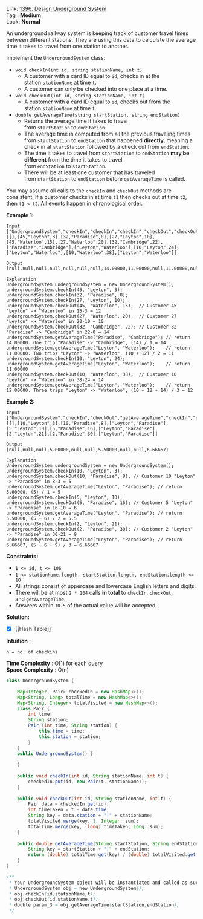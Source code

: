 Link: [1396. Design Underground System](https://leetcode.com/problems/design-underground-system/) <br>
Tag : **Medium**<br>
Lock: **Normal**

An underground railway system is keeping track of customer travel times between different stations. They are using this data to calculate the average time it takes to travel from one station to another.

Implement the `UndergroundSystem` class:

-   `void checkIn(int id, string stationName, int t)`
    -   A customer with a card ID equal to `id`, checks in at the station `stationName` at time `t`.
    -   A customer can only be checked into one place at a time.
-   `void checkOut(int id, string stationName, int t)`
    -   A customer with a card ID equal to `id`, checks out from the station `stationName` at time `t`.
-   `double getAverageTime(string startStation, string endStation)`
    -   Returns the average time it takes to travel from `startStation` to `endStation`.
    -   The average time is computed from all the previous traveling times from `startStation` to `endStation` that happened **directly**, meaning a check in at `startStation` followed by a check out from `endStation`.
    -   The time it takes to travel from `startStation` to `endStation` **may be different** from the time it takes to travel from `endStation` to `startStation`.
    -   There will be at least one customer that has traveled from `startStation` to `endStation` before `getAverageTime` is called.

You may assume all calls to the `checkIn` and `checkOut` methods are consistent. If a customer checks in at time `t1` then checks out at time `t2`, then `t1 < t2`. All events happen in chronological order.

**Example 1:**
```
Input
["UndergroundSystem","checkIn","checkIn","checkIn","checkOut","checkOut","checkOut","getAverageTime","getAverageTime","checkIn","getAverageTime","checkOut","getAverageTime"]
[[],[45,"Leyton",3],[32,"Paradise",8],[27,"Leyton",10],[45,"Waterloo",15],[27,"Waterloo",20],[32,"Cambridge",22],["Paradise","Cambridge"],["Leyton","Waterloo"],[10,"Leyton",24],["Leyton","Waterloo"],[10,"Waterloo",38],["Leyton","Waterloo"]]

Output
[null,null,null,null,null,null,null,14.00000,11.00000,null,11.00000,null,12.00000]

Explanation
UndergroundSystem undergroundSystem = new UndergroundSystem();
undergroundSystem.checkIn(45, "Leyton", 3);
undergroundSystem.checkIn(32, "Paradise", 8);
undergroundSystem.checkIn(27, "Leyton", 10);
undergroundSystem.checkOut(45, "Waterloo", 15);  // Customer 45 "Leyton" -> "Waterloo" in 15-3 = 12
undergroundSystem.checkOut(27, "Waterloo", 20);  // Customer 27 "Leyton" -> "Waterloo" in 20-10 = 10
undergroundSystem.checkOut(32, "Cambridge", 22); // Customer 32 "Paradise" -> "Cambridge" in 22-8 = 14
undergroundSystem.getAverageTime("Paradise", "Cambridge"); // return 14.00000. One trip "Paradise" -> "Cambridge", (14) / 1 = 14
undergroundSystem.getAverageTime("Leyton", "Waterloo");    // return 11.00000. Two trips "Leyton" -> "Waterloo", (10 + 12) / 2 = 11
undergroundSystem.checkIn(10, "Leyton", 24);
undergroundSystem.getAverageTime("Leyton", "Waterloo");    // return 11.00000
undergroundSystem.checkOut(10, "Waterloo", 38);  // Customer 10 "Leyton" -> "Waterloo" in 38-24 = 14
undergroundSystem.getAverageTime("Leyton", "Waterloo");    // return 12.00000. Three trips "Leyton" -> "Waterloo", (10 + 12 + 14) / 3 = 12
```

**Example 2:**
```
Input
["UndergroundSystem","checkIn","checkOut","getAverageTime","checkIn","checkOut","getAverageTime","checkIn","checkOut","getAverageTime"]
[[],[10,"Leyton",3],[10,"Paradise",8],["Leyton","Paradise"],[5,"Leyton",10],[5,"Paradise",16],["Leyton","Paradise"],[2,"Leyton",21],[2,"Paradise",30],["Leyton","Paradise"]]

Output
[null,null,null,5.00000,null,null,5.50000,null,null,6.66667]

Explanation
UndergroundSystem undergroundSystem = new UndergroundSystem();
undergroundSystem.checkIn(10, "Leyton", 3);
undergroundSystem.checkOut(10, "Paradise", 8); // Customer 10 "Leyton" -> "Paradise" in 8-3 = 5
undergroundSystem.getAverageTime("Leyton", "Paradise"); // return 5.00000, (5) / 1 = 5
undergroundSystem.checkIn(5, "Leyton", 10);
undergroundSystem.checkOut(5, "Paradise", 16); // Customer 5 "Leyton" -> "Paradise" in 16-10 = 6
undergroundSystem.getAverageTime("Leyton", "Paradise"); // return 5.50000, (5 + 6) / 2 = 5.5
undergroundSystem.checkIn(2, "Leyton", 21);
undergroundSystem.checkOut(2, "Paradise", 30); // Customer 2 "Leyton" -> "Paradise" in 30-21 = 9
undergroundSystem.getAverageTime("Leyton", "Paradise"); // return 6.66667, (5 + 6 + 9) / 3 = 6.66667
```

**Constraints:**
-   `1 <= id, t <= 106`
-   `1 <= stationName.length, startStation.length, endStation.length <= 10`
-   All strings consist of uppercase and lowercase English letters and digits.
-   There will be at most `2 * 104` calls **in total** to `checkIn`, `checkOut`, and `getAverageTime`.
-   Answers within `10-5` of the actual value will be accepted.

**Solution:**

- [x] [[Hash Table]]

**Intuition** :

```
n = no. of checkins
```
**Time Complexity** : O(1) for each query<br>
**Space Complexity** : O(n)

```java
class UndergroundSystem {

    Map<Integer, Pair> checkedIn = new HashMap<>();
    Map<String, Long> totalTime = new HashMap<>();
    Map<String, Integer> totalVisited = new HashMap<>();
    class Pair {
        int time;
        String station;
        Pair (int time, String station) {
            this.time = time;
            this.station = station;
        }
    }
    public UndergroundSystem() {
        
    }
    
    public void checkIn(int id, String stationName, int t) {
        checkedIn.put(id, new Pair(t, stationName));
    }
    
    public void checkOut(int id, String stationName, int t) {
        Pair data = checkedIn.get(id);
        int timeTaken = t - data.time;
        String key = data.station + "|" + stationName;
        totalVisited.merge(key, 1, Integer::sum);
        totalTime.merge(key, (long) timeTaken, Long::sum);
    }
    
    public double getAverageTime(String startStation, String endStation) {
        String key = startStation + "|" + endStation;
        return (double) totalTime.get(key) / (double) totalVisited.get(key);
    }
}

/**
 * Your UndergroundSystem object will be instantiated and called as such:
 * UndergroundSystem obj = new UndergroundSystem();
 * obj.checkIn(id,stationName,t);
 * obj.checkOut(id,stationName,t);
 * double param_3 = obj.getAverageTime(startStation,endStation);
 */
```
